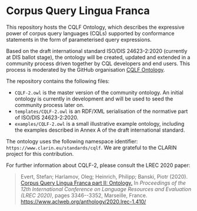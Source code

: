 # Corpus Query Lingua Franca

This repository hosts the CQLF Ontology, which describes the expressive power of corpus query languages (CQLs) supported by conformance statements in the form of parameterised query expressions.

Based on the draft international standard ISO/DIS 24623-2:2020 (currently at DIS ballot stage), the ontology will be created, updated and extended in a community process driven together by CQL developers and end users.  This process is moderated by the GitHub organisation [CQLF Ontology](https://github.com/cqlf-ontology).

The repository contains the following files:

 - `CQLF-2.owl` is the master version of the community ontology. An initial ontology is currently in development and will be used to seed the community process later on.
 - `templates/CQLF-2.owl` is an RDF/XML serialisation of the normative part of ISO/DIS 24623-2:2020.
 - `examples/CQLF-2.owl` is a small illustrative example ontology, including the examples described in Annex A of the draft international standard.
 
 The ontology uses the following namespace identifier: `https://www.clarin.eu/standards/cqlf`. We are grateful to the CLARIN project for this contribution.

For further information about CQLF-2, please consult the LREC 2020 paper:

> Evert, Stefan; Harlamov, Oleg; Heinrich, Philipp; Banski, Piotr (2020).
> [Corpus Query Lingua Franca part II: Ontology.](documentation/EvertEtc2020_CQLF2.pdf)
> In _Proceedings of the 12th International Conference on Language Resources and Evaluation (LREC 2020)_, pages 3346--3352, Marseille, France.
> https://www.aclweb.org/anthology/2020.lrec-1.410/
